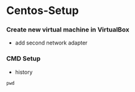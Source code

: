 # Centos-Setup

### Create new virtual machine in VirtualBox

- add second network adapter

### CMD Setup
- history
```
pwd

```